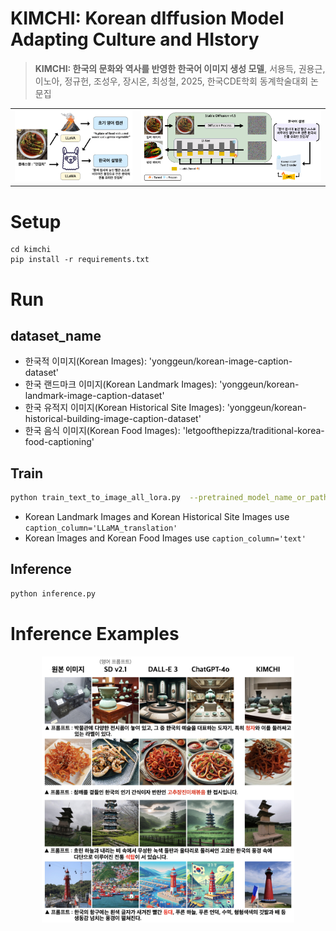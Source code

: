 # KIMCHI: Korean dIffusion Model Adapting Culture and HIstory
> **KIMCHI: 한국의 문화와 역사를 반영한 한국어 이미지 생성 모델**, 서용득, 권용근, 이노아, 정규헌, 조성우, 장시온, 최성철, 2025, 한국CDE학회 동계학술대회 논문집

<div align="center">
    <table width="100%">
        <tr>
            <td width="40%" align="center">
                <img width="100%" alt="preprocessing" src="figs/preprocessing.jpg">
            </td>
            <td width="60%" align="center">
                <img width="100%" alt="Framework" src="figs/main.jpg">
            </td>
        </tr>
    </table>
</div>

# Setup
```
cd kimchi
pip install -r requirements.txt
```

# Run
## dataset_name
- 한국적 이미지(Korean Images): 'yonggeun/korean-image-caption-dataset'
- 한국 랜드마크 이미지(Korean Landmark Images): 'yonggeun/korean-landmark-image-caption-dataset'
- 한국 유적지 이미지(Korean Historical Site Images): 'yonggeun/korean-historical-building-image-caption-dataset'
- 한국 음식 이미지(Korean Food Images): 'letgoofthepizza/traditional-korea-food-captioning'

## Train
```bash
python train_text_to_image_all_lora.py  --pretrained_model_name_or_path='stable-diffusion-v1-5/stable-diffusion-v1-5' --dataset_name='letgoofthepizza/traditional-korea-food-captioning' --caption_column='text'  --resolution=512 --random_flip  --train_batch_size=16  --num_train_epochs=3 --checkpointing_steps=500  --learning_rate=1e-04 --lr_scheduler='constant' --lr_warmup_steps=0  --seed=42  --output_dir='korean-food-dataset-2'  --validation_prompt='배추김치' --report_to='wandb'
```
- Korean Landmark Images and Korean Historical Site Images use `caption_column='LLaMA_translation'`
- Korean Images and Korean Food Images use `caption_column='text'`

## Inference
```bash
python inference.py
```

# Inference Examples
<div align="center">
    <img width="80%" alt="Inference Examples" src="figs/fig.jpg">
</div>